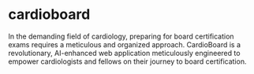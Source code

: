 # cardioboard
In the demanding field of cardiology, preparing for board certification exams requires a meticulous and organized approach. CardioBoard is a revolutionary, AI-enhanced web application meticulously engineered to empower cardiologists and fellows on their journey to board certification.
